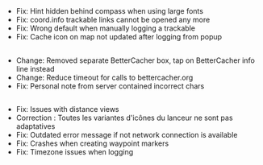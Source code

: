 ##
- Fix: Hint hidden behind compass when using large fonts
- Fix: coord.info trackable links cannot be opened any more
- Fix: Wrong default when manually logging a trackable
- Fix: Cache icon on map not updated after logging from popup

##
- Change: Removed separate BetterCacher box, tap on BetterCacher info line instead
- Change: Reduce timeout for calls to bettercacher.org
- Fix: Personal note from server contained incorrect chars

##
- Fix: Issues with distance views
- Correction : Toutes les variantes d'icônes du lanceur ne sont pas adaptatives
- Fix: Outdated error message if not network connection is available
- Fix: Crashes when creating waypoint markers
- Fix: Timezone issues when logging
